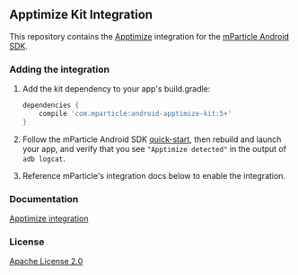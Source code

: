 ## Apptimize Kit Integration

This repository contains the [Apptimize](https://www.apptimize.com/) integration for the [mParticle Android SDK](https://github.com/mParticle/mparticle-android-sdk).

### Adding the integration

1. Add the kit dependency to your app's build.gradle:

    ```groovy
    dependencies {
        compile 'com.mparticle:android-apptimize-kit:5+'
    }
    ```
2. Follow the mParticle Android SDK [quick-start](https://github.com/mParticle/mparticle-android-sdk), then rebuild and launch your app, and verify that you see `"Apptimize detected"` in the output of `adb logcat`.
3. Reference mParticle's integration docs below to enable the integration.

### Documentation

[Apptimize integration](http://docs.mparticle.com/?java#apptimize)

### License

[Apache License 2.0](http://www.apache.org/licenses/LICENSE-2.0)